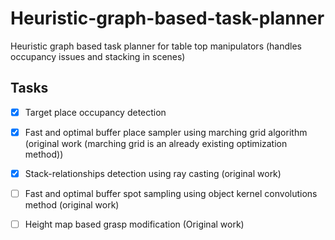 # Heuristic-graph-based-task-planner
Heuristic graph based task planner for table top manipulators (handles occupancy issues and stacking in scenes)

## Tasks
- [x] Target place occupancy detection 
- [x] Fast and optimal buffer place sampler using marching grid algorithm (original work (marching grid is an already existing optimization method))
- [x] Stack-relationships detection using ray casting (original work)
- [ ] Fast and optimal buffer spot sampling using object kernel convolutions method (original work)
- [ ] Height map based grasp modification (Original work)



